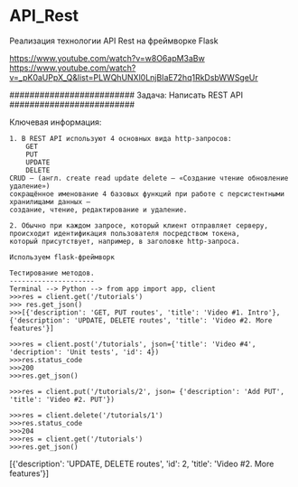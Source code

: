 # API_Rest
Реализация технологии API Rest на фреймворке Flask

https://www.youtube.com/watch?v=w8O6apM3aBw
https://www.youtube.com/watch?v=_pK0aUPpX_Q&list=PLWQhUNXl0LnjBIaE72hq1RkDsbWWSgeUr

#########################
Задача: Написать REST API
#########################

Ключевая информация:

    1. В REST API используют 4 основных вида http-запросов:
        GET
        PUT
        UPDATE
        DELETE
    CRUD — (англ. create read update delete — «Создание чтение обновление удаление»)
    сокращённое именование 4 базовых функций при работе с персистентными хранилищами данных — 
    создание, чтение, редактирование и удаление.
    
    2. Обычно при каждом запросе, который клиент отправляет серверу, 
    происходит идентификация пользователя посредством токена,
    который присутствует, например, в заголовке http-запроса.
    
    Используем flask-фреймворк
    
    Тестирование методов.
    ---------------------
    Terminal --> Python --> from app import app, client 
    >>>res = client.get('/tutorials')
    >>> res.get_json()
    >>>[{'description': 'GET, PUT routes', 'title': 'Video #1. Intro'}, {'description': 'UPDATE, DELETE routes', 'title': 'Video #2. More features'}]
    
    >>>res = client.post('/tutorials', json={'title': 'Video #4', 'decription': 'Unit tests', 'id': 4})
    >>>res.status_code
    >>>200
    >>>res.get_json()
    
    >>>res = client.put('/tutorials/2', json= {'description': 'Add PUT', 'title': 'Video #2. PUT'})
    
    >>>res = client.delete('/tutorials/1')
    >>>res.status_code
    >>>204
    >>>res = client.get('/tutorials')
    >>>res.get_json()
[{'description': 'UPDATE, DELETE routes', 'id': 2, 'title': 'Video #2. More features'}]

